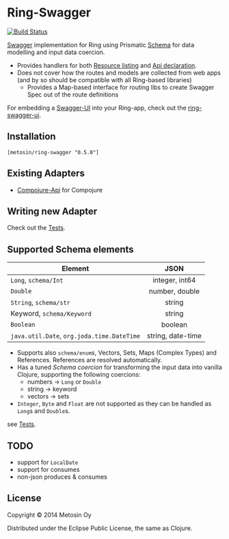 # Ring-Swagger

[![Build Status](https://travis-ci.org/metosin/ring-swagger.png?branch=master)](https://travis-ci.org/metosin/ring-swagger)

[Swagger](...) implementation for Ring using Prismatic [Schema](https://github.com/Prismatic/schema) for data modelling and input data coercion.

- Provides handlers for both [Resource listing](https://github.com/wordnik/swagger-core/wiki/Resource-Listing) and [Api declaration](https://github.com/wordnik/swagger-core/wiki/API-Declaration).
- Does not cover how the routes and models are collected from web apps (and by so should be compatible with all Ring-based libraries)
   - Provides a Map-based interface for routing libs to create Swagger Spec out of the route definitions

For embedding a [Swagger-UI](https://github.com/wordnik/swagger-ui) into your Ring-app, check out the [ring-swagger-ui](https://github.com/metosin/ring-swagger-ui).

## Installation

    [metosin/ring-swagger "0.5.0"]

## Existing Adapters
- [Compojure-Api](https://github.com/metosin/compojure-api) for Compojure

## Writing new Adapter
Check out the [Tests](https://github.com/metosin/ring-swagger/blob/master/test/ring/swagger/core_test.clj#L116-L214).

## Supported Schema elements

| Element | JSON  |
| --------|:------------:|
| `Long`, `schema/Int` | integer, int64
| `Double` | number, double
| `String`, `schema/str` | string
| Keyword, `schema/Keyword` | string
| `Boolean` | boolean
| `java.util.Date`, `org.joda.time.DateTime` | string, date-time

- Supports also `schema/enum`s, Vectors, Sets, Maps (Complex Types) and References. References are resolved automatically.
- Has a tuned *Schema coercion* for transforming the input data into vanilla Clojure, supporting the following coercions:
  - numbers -> `Long` or `Double`
  - string -> keyword
  - vectors -> sets
- `Integer`, `Byte` and `Float` are not supported as they can be handled as `Long`s and `Double`s.

see [Tests](https://github.com/metosin/ring-swagger/blob/master/test/ring/swagger/schema_test.clj).

## TODO

- support for `LocalDate`
- support for consumes
- non-json produces & consumes

## License

Copyright © 2014 Metosin Oy

Distributed under the Eclipse Public License, the same as Clojure.
